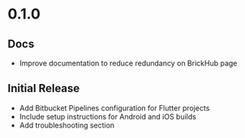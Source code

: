 # 0.1.0

## Docs
- Improve documentation to reduce redundancy on BrickHub page

## Initial Release
- Add Bitbucket Pipelines configuration for Flutter projects
- Include setup instructions for Android and iOS builds
- Add troubleshooting section
